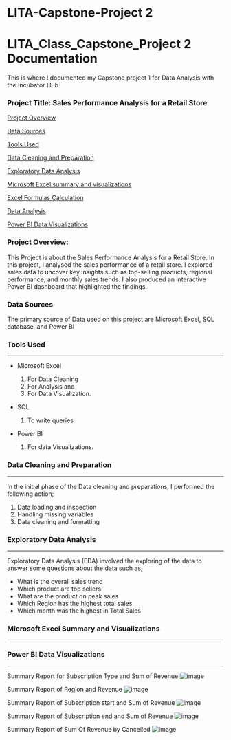 # LITA-Capstone-Project 2
# LITA_Class_Capstone_Project 2 Documentation
This is where I documented my Capstone project 1 for Data Analysis with the Incubator Hub
### Project Title: Sales Performance Analysis for a Retail Store

[Project Overview](#project-overview)

[Data Sources](#data-sources)

[Tools Used](#tools-used)

[Data Cleaning and Preparation](#data-cleaning-and-preparation)

[Exploratory Data Analysis](#exploratory-data-analysis)

[Microsoft Excel summary and visualizations](#microsoft-excel-summary-and-visualizations)

[Excel Formulas Calculation](#excel-formulas-calculation)

[Data Analysis](#data-analysis)

[Power BI Data Visualizations](#power-BI-data-visualizations)






### Project Overview: 
This Project is about the Sales Performance Analysis for a Retail Store.
In this project, I analysed the sales performance of a retail store.
I explored sales data to uncover key insights such as top-selling products, regional
performance, and monthly sales trends. I also produced an interactive Power BI
dashboard that highlighted the findings.


### Data Sources
The primary source of Data used on this project are Microsoft Excel, SQL database, and Power BI



### Tools Used
---
- Microsoft Excel 
   1. For Data Cleaning
   2. For Analysis and
   3. For Data Visualization.

- SQL
   1. To write queries

- Power BI
  1. For data Visualizations.


### Data Cleaning and Preparation
---
In the initial phase of the Data cleaning and preparations, I performed the following action;
1. Data loading and inspection
2. Handling missing variables
3. Data cleaning and formatting

  ### Exploratory Data Analysis
---
Exploratory Data Analysis (EDA) involved the exploring of the data to answer some questions about the data such as;
- What is the overall sales trend
- Which product are top sellers
- What are the product on peak sales
- Which Region has the highest total sales
- Which month was the highest in Total Sales

### Microsoft Excel Summary and Visualizations
---






### Power BI Data Visualizations
---
Summary Report for Subscription Type and Sum of Revenue
![image](https://github.com/user-attachments/assets/1b0a4bc8-5f18-4f3a-9a03-39d6fb8bbc20)

Summary Report of Region and Revenue
![image](https://github.com/user-attachments/assets/b8a73280-2cd7-4829-80b6-1a198e5e1b6d)

Summary Report of Subscription start and Sum of Revenue
![image](https://github.com/user-attachments/assets/f7e76413-9430-47fc-9b37-30eda3252a1b)

Summary Report of Subscription end and Sum of Revenue
![image](https://github.com/user-attachments/assets/231b45b3-23a1-46c2-9afb-46187c421301)

Summary Report of Sum Of Revenue by Cancelled
![image](https://github.com/user-attachments/assets/ca12a7b8-22c8-4524-8304-abd2dc2a3fe7)


